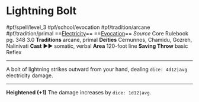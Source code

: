 # Lightning Bolt
#pf/spell/level_3 #pf/school/evocation #pf/tradition/arcane #pf/tradition/primal
==[Electricity](../../../Traits/Electricity.md)== ==[Evocation](../../../Traits/Evocation.md)==
*Source* Core Rulebook pg. 348 3.0
**Traditions** arcane, primal
**Deities** Cernunnos, Chamidu, Gozreh, Nalinivati
**Cast** ►► somatic, verbal
**Area** 120-foot line
**Saving Throw** basic Reflex

---
A bolt of lightning strikes outward from your hand, dealing `dice: 4d12|avg` electricity damage.

<hr>

**Heightened (+1)** The damage increases by `dice: 1d12|avg`.